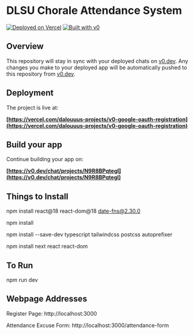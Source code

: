 # DLSU Chorale Attendance System

[![Deployed on Vercel](https://img.shields.io/badge/Deployed%20on-Vercel-black?style=for-the-badge&logo=vercel)](https://vercel.com/dalouuus-projects/v0-google-oauth-registration)
[![Built with v0](https://img.shields.io/badge/Built%20with-v0.dev-black?style=for-the-badge)](https://v0.dev/chat/projects/N9R8BPqtegI)

## Overview

This repository will stay in sync with your deployed chats on [v0.dev](https://v0.dev).
Any changes you make to your deployed app will be automatically pushed to this repository from [v0.dev](https://v0.dev).

## Deployment

The project is live at:

**[https://vercel.com/dalouuus-projects/v0-google-oauth-registration](https://vercel.com/dalouuus-projects/v0-google-oauth-registration)**

## Build your app

Continue building your app on:

**[https://v0.dev/chat/projects/N9R8BPqtegI](https://v0.dev/chat/projects/N9R8BPqtegI)**

## Things to Install

npm install react@18 react-dom@18 date-fns@2.30.0

npm install

npm install --save-dev typescript tailwindcss postcss autoprefixer

npm install next react react-dom

## To Run

npm run dev

## Webpage Addresses
Register Page:
http://localhost:3000

Attendance Excuse Form:
http://localhost:3000/attendance-form

